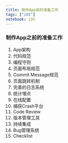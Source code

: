 ```yaml
---
title: 制作App前的准备工作
tags: ["iOS"]
notebook: iOS
---
```


### 制作App之前的准备工作

1. App架构
2. 代码规范
3. 编程守则
4. 页面布局规范
5. Commit Message规范
6. 页面跳转机制
7. 完善的日志系统
8. 统计埋点
9. 在线配置
10. 捕获Crash平台
11. Code Review
12. 版本管理工具
13. 持续集成
14. Bug管理系统
15. Checklist
